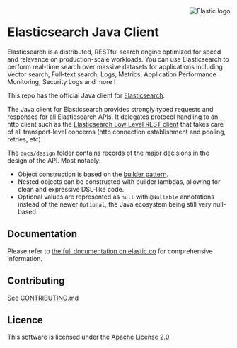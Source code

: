 <img alt="Elastic logo" align="right" width="auto" height="auto" src="https://www.elastic.co/static-res/images/elastic-logo-200.png">

# Elasticsearch Java Client
Elasticsearch is a distributed, RESTful search engine optimized for speed and relevance on production-scale workloads. You can use Elasticsearch to perform real-time search over massive datasets for applications including Vector search, Full-text search, Logs, Metrics, Application Performance Monitoring, Security Logs and more ! 

This repo has the official Java client for [Elasticsearch](https://github.com/elastic/elasticsearch).

The Java client for Elasticsearch provides strongly typed requests and responses for all Elasticsearch APIs. It delegates protocol handling to an http client such as the [Elasticsearch Low Level REST client](https://www.elastic.co/guide/en/elasticsearch/client/java-api-client/current/java-rest-low.html) that takes care of all transport-level concerns (http connection establishment and pooling, retries, etc).

The `docs/design` folder contains records of the major decisions in the design of the API. Most notably:

- Object construction is based on the [builder pattern](https://www.informit.com/articles/article.aspx?p=1216151).
- Nested objects can be constructed with builder lambdas, allowing for clean and expressive DSL-like code.
- Optional values are represented as `null` with `@Nullable` annotations instead of the newer  `Optional`, the Java ecosystem being still very null-based.

## Documentation

Please refer to [the full documentation on elastic.co](https://www.elastic.co/guide/en/elasticsearch/client/java-api-client/current/index.html) for comprehensive information.

## Contributing

See [CONTRIBUTING.md](./CONTRIBUTING.md)

## Licence

This software is licensed under the [Apache License 2.0](https://github.com/elastic/elasticsearch-java/blob/main/LICENSE).
